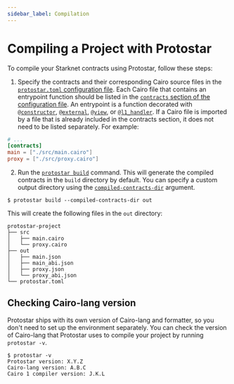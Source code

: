 ```yaml
---
sidebar_label: Compilation
---
```


# Compiling a Project with Protostar

To compile your Starknet contracts using Protostar, follow these steps:

1. Specify the contracts and their corresponding Cairo source files in the [`protostar.toml` configuration file](/docs/legacy/configuration-file).
Each Cairo file that contains an entrypoint function should be listed in the [`contracts` section of the configuration file](/docs/legacy/configuration-file#contracts).
An entrypoint is a function decorated with [`@constructor`](https://starknet.io/docs/hello_starknet/constructors.html), [`@external`](https://starknet.io/docs/hello_starknet/intro.html), [`@view`](https://starknet.io/docs/hello_starknet/intro.html), or [`@l1_handler`](https://starknet.io/docs/hello_starknet/l1l2.html?highlight=l1_handler).
If a Cairo file is imported by a file that is already included in the contracts section, it does not need to be listed separately.
For example: 
```toml title="protostar.toml"
# ...
[contracts]
main = ["./src/main.cairo"]
proxy = ["./src/proxy.cairo"]
```
2. Run the [`protostar build`](/docs/cli-reference#build) command.
This will generate the compiled contracts in the `build` directory by default.
You can specify a custom output directory using the [`compiled-contracts-dir`](/docs/cli-reference#--compiled-contracts-dir-pathbuild) argument.

```
$ protostar build --compiled-contracts-dir out
```

This will create the following files in the `out` directory:

```
protostar-project
├── src
│   ├── main.cairo
│   └── proxy.cairo
├── out
│   ├── main.json
│   ├── main_abi.json
│   ├── proxy.json
│   └── proxy_abi.json
└── protostar.toml
```


## Checking Cairo-lang version

Protostar ships with its own version of Cairo-lang and formatter, so you don't need to set up the environment separately. You can check the version of Cairo-lang that Protostar uses to compile your project by running `protostar -v`.

```console
$ protostar -v
Protostar version: X.Y.Z
Cairo-lang version: A.B.C
Cairo 1 compiler version: J.K.L
```
